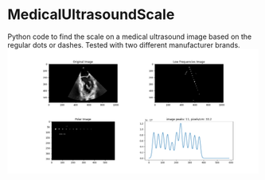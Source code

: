 # MedicalUltrasoundScale
Python code to find the scale on a medical ultrasound image based on the regular dots or dashes.
Tested with two different manufacturer brands.
![Example output](./Figure_1.png)
